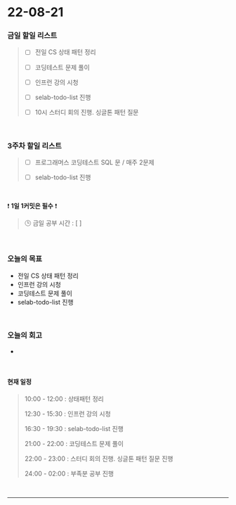 # 22-08-21
 ### 금일 할일 리스트 
> - [ ]  전일 CS 상태 패턴 정리
>
> - [ ]  코딩테스트 문제 풀이
>
> - [ ]  인프런 강의 시청
>
> - [ ]  selab-todo-list 진행
>
> - [ ]  10시 스터디 회의 진행. 싱글톤 패턴 질문

<br/>

### 3주차 할일 리스트  

> - [ ]  프로그래머스 코딩테스트 SQL 문 / 매주 2문제  
>
> - [ ]  selab-todo-list 진행

<br/>

❗ **1일 1커밋은 필수** ❗
> 🕒 금일 공부 시간 :  [  ]    
  
<br/>

### 오늘의 목표
- 전일 CS 상태 패턴 정리
- 인프런 강의 시청 
- 코딩테스트 문제 풀이
- selab-todo-list 진행

<br>

### 오늘의 회고
- 

<br>

#### 현재 일정  
> 10:00 - 12:00 : 상태패턴 정리
>
> 12:30 - 15:30 : 인프런 강의 시청
>
> 16:30 - 19:30 : selab-todo-list 진행
>
> 21:00 - 22:00 : 코딩테스트 문제 풀이
>
> 22:00 - 23:00 : 스터디 회의 진행. 싱글톤 패턴 질문 진행
>
> 24:00 - 02:00 : 부족분 공부 진행

<br/>

------------  